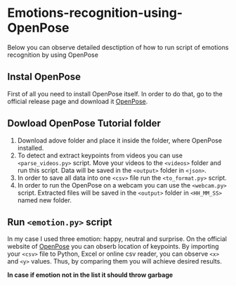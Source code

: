 # Emotions-recognition-using-OpenPose
Below you can observe detailed desctiption of how to run script of emotions recognition by using OpenPose

## Instal OpenPose
First of all you need to install OpenPose itself. In order to do that, go to the official release page and download it [OpenPose](https://github.com/CMU-Perceptual-Computing-Lab/openpose/releases).

## Dowload OpenPose Tutorial folder
1. Download adove folder and place it inside the folder, where OpenPose installed.
1. To detect and extract keypoints from videos you can use `<parse_videos.py>` script. Move your videos to the `<videos>` folder and run this script. Data will be saved in the `<output>` folder in `<json>`.
1. In order to save all data into one `<csv>` file run the `<to_format.py>` script.
1. In order to run the OpenPose on a webcam you can use the `<webcam.py>` script. Extracted files will be saved in the `<output>` folder in `<HH_MM_SS>` named new folder.

## Run `<emotion.py>` script
In my case I used three emotion: happy, neutral and surprise. On the official website of [OpenPose](https://github.com/CMU-Perceptual-Computing-Lab/openpose/blob/master/doc/output.md) you can obserb location of keypoints. By importing your `<csv>` file to Python, Excel or online csv reader, you can observe `<x>` and `<y>` values. Thus, by comparing them you will achieve desired results. 

**In case if emotion not in the list it should throw garbage**
